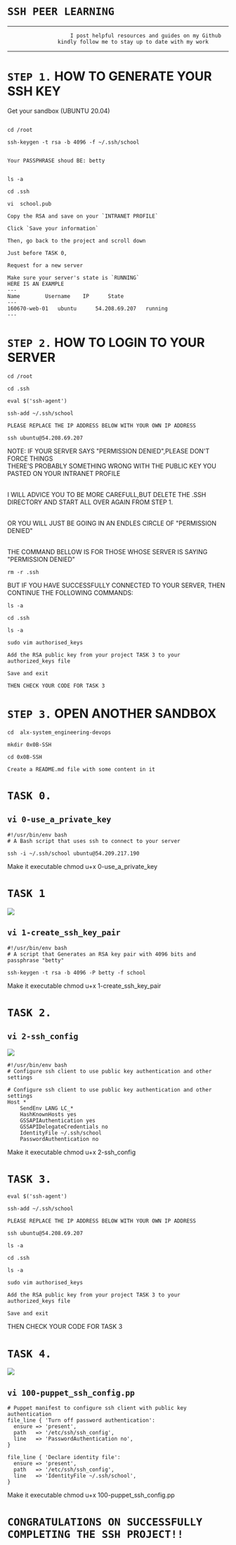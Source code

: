 # `SSH PEER LEARNING`
---
         				I post helpful resources and guides on my Github 
					kindly follow me to stay up to date with my work
					
---


# `STEP 1.` HOW TO GENERATE YOUR SSH KEY

Get your sandbox (UBUNTU 20.04)

```

cd /root

ssh-keygen -t rsa -b 4096 -f ~/.ssh/school


Your PASSPHRASE shoud BE: betty


ls -a

cd .ssh

vi  school.pub

Copy the RSA and save on your `INTRANET PROFILE`

Click `Save your information`

Then, go back to the project and scroll down

Just before TASK 0, 

Request for a new server

Make sure your server's state is `RUNNING`
HERE IS AN EXAMPLE
---
Name		Username	IP		State	
---
160670-web-01	ubuntu		54.208.69.207	running
---
```

# `STEP 2.` HOW TO LOGIN TO YOUR SERVER

```
cd /root

cd .ssh

eval $('ssh-agent')

ssh-add ~/.ssh/school

PLEASE REPLACE THE IP ADDRESS BELOW WITH YOUR OWN IP ADDRESS

ssh ubuntu@54.208.69.207

```
NOTE:
IF YOUR SERVER SAYS "PERMISSION DENIED",PLEASE DON'T FORCE THINGS
<br>THERE'S PROBABLY SOMETHING  WRONG WITH THE PUBLIC KEY YOU PASTED ON YOUR INTRANET PROFILE</br>

<br>I WILL ADVICE YOU TO BE MORE CAREFULL,BUT DELETE THE .SSH DIRECTORY AND START ALL OVER AGAIN FROM STEP 1.</br>

<br>OR YOU WILL JUST BE GOING IN AN ENDLES CIRCLE OF "PERMISSION DENIED"</br>

<br>THE COMMAND BELLOW IS FOR THOSE WHOSE SERVER IS SAYING "PERMISSION DENIED"</br>


`rm -r .ssh`

BUT IF YOU HAVE SUCCESSFULLY CONNECTED TO YOUR SERVER, THEN CONTINUE THE FOLLOWING COMMANDS: 

```
ls -a

cd .ssh

ls -a

sudo vim authorised_keys

Add the RSA public key from your project TASK 3 to your authorized_keys file

Save and exit

THEN CHECK YOUR CODE FOR TASK 3

```


# `STEP 3.` OPEN ANOTHER SANDBOX

```
cd  alx-system_engineering-devops

mkdir 0x0B-SSH

cd 0x0B-SSH

Create a README.md file with some content in it

```
# `TASK 0.` 
[](https://github.com/besthor/alx-system_engineering-devops/blob/master/0x0B-ssh/0-use_a_private_key)

## `vi 0-use_a_private_key`

```
#!/usr/bin/env bash
# A Bash script that uses ssh to connect to your server

ssh -i ~/.ssh/school ubuntu@54.209.217.190
```

Make it executable chmod u+x 0-use_a_private_key

# `TASK 1` 
![](https://github.com/besthor/alx-system_engineering-devops/blob/master/0x0B-ssh/1-create_ssh_key_pair)

## `vi 1-create_ssh_key_pair`

```
#!/usr/bin/env bash
# A script that Generates an RSA key pair with 4096 bits and passphrase "betty"

ssh-keygen -t rsa -b 4096 -P betty -f school
```

Make it executable chmod u+x 1-create_ssh_key_pair

# `TASK 2.`

## `vi 2-ssh_config` 
![](https://github.com/besthor/alx-system_engineering-devops/blob/master/0x0B-ssh/2-ssh_config)

```
#!/usr/bin/env bash
# Configure ssh client to use public key authentication and other settings

# Configure ssh client to use public key authentication and other settings
Host *
    SendEnv LANG LC_*
    HashKnownHosts yes
    GSSAPIAuthentication yes
    GSSAPIDelegateCredentials no
    IdentityFile ~/.ssh/school
    PasswordAuthentication no
```
Make it executable chmod u+x 2-ssh_config

# `TASK 3.`

```
eval $('ssh-agent')

ssh-add ~/.ssh/school

PLEASE REPLACE THE IP ADDRESS BELOW WITH YOUR OWN IP ADDRESS

ssh ubuntu@54.208.69.207

ls -a

cd .ssh

ls -a

sudo vim authorised_keys

Add the RSA public key from your project TASK 3 to your authorized_keys file

Save and exit

```
THEN CHECK YOUR CODE FOR TASK 3

# `TASK 4.`
![](https://github.com/besthor/alx-system_engineering-devops/blob/master/0x0B-ssh/100-puppet_ssh_config.pp)
## `vi 100-puppet_ssh_config.pp`

```
# Puppet manifest to configure ssh client with public key authentication
file_line { 'Turn off password authentication':
  ensure => 'present',
  path   => '/etc/ssh/ssh_config',
  line   => 'PasswordAuthentication no',
}

file_line { 'Declare identity file':
  ensure => 'present',
  path   => '/etc/ssh/ssh_config',
  line   => 'IdentityFile ~/.ssh/school',
}

```
Make it executable chmod u+x 100-puppet_ssh_config.pp


# `CONGRATULATIONS ON SUCCESSFULLY COMPLETING THE SSH PROJECT!!`
